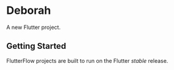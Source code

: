 # Deborah

A new Flutter project.

## Getting Started

FlutterFlow projects are built to run on the Flutter _stable_ release.
